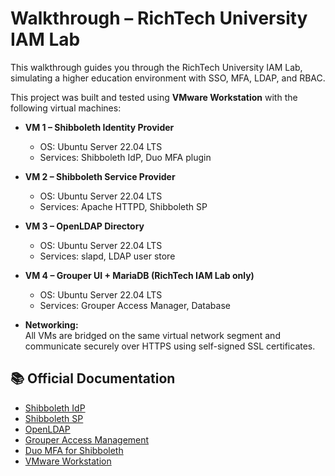 # Walkthrough – RichTech University IAM Lab

This walkthrough guides you through the RichTech University IAM Lab, simulating a higher education environment with SSO, MFA, LDAP, and RBAC.

This project was built and tested using **VMware Workstation** with the following virtual machines:

- **VM 1 – Shibboleth Identity Provider**
  - OS: Ubuntu Server 22.04 LTS
  - Services: Shibboleth IdP, Duo MFA plugin

- **VM 2 – Shibboleth Service Provider**
  - OS: Ubuntu Server 22.04 LTS
  - Services: Apache HTTPD, Shibboleth SP

- **VM 3 – OpenLDAP Directory**
  - OS: Ubuntu Server 22.04 LTS
  - Services: slapd, LDAP user store

- **VM 4 – Grouper UI + MariaDB (RichTech IAM Lab only)**
  - OS: Ubuntu Server 22.04 LTS
  - Services: Grouper Access Manager, Database

- **Networking:**  
  All VMs are bridged on the same virtual network segment and communicate securely over HTTPS using self-signed SSL certificates.


## 📚 Official Documentation

- [Shibboleth IdP](https://shibboleth.atlassian.net/wiki/spaces/IDP5/)
- [Shibboleth SP](https://shibboleth.atlassian.net/wiki/spaces/SP3/)
- [OpenLDAP](https://www.openldap.org/doc/)
- [Grouper Access Management](https://spaces.at.internet2.edu/display/Grouper/)
- [Duo MFA for Shibboleth](https://duo.com/docs/shibboleth)
- [VMware Workstation](https://www.vmware.com/products/workstation-pro.html)
